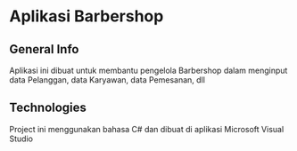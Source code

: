 # Aplikasi Barbershop

## General Info
Aplikasi ini dibuat untuk membantu pengelola Barbershop dalam menginput data Pelanggan, data Karyawan, data Pemesanan, dll

## Technologies
Project ini menggunakan bahasa C# dan dibuat di aplikasi Microsoft Visual Studio


